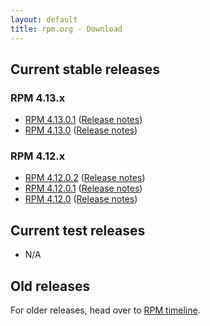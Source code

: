 ```yaml
---
layout: default
title: rpm.org - Download
---
```


## Current stable releases

### RPM 4.13.x

* [RPM 4.13.0.1](http://ftp.rpm.org/releases/rpm-4.13.x/rpm-4.13.0.1.tar.bz2) ([Release notes](wiki/Releases/4.13.0.1.html))
* [RPM 4.13.0](http://ftp.rpm.org/releases/rpm-4.13.x/rpm-4.13.0.tar.bz2) ([Release notes](wiki/Releases/4.13.0.html))

### RPM 4.12.x

* [RPM 4.12.0.2](http://ftp.rpm.org/releases/rpm-4.12.x/rpm-4.12.0.2.tar.bz2) ([Release notes](wiki/Releases/4.12.0.2.html))
* [RPM 4.12.0.1](http://ftp.rpm.org/releases/rpm-4.12.x/rpm-4.12.0.1.tar.bz2) ([Release notes](wiki/Releases/4.12.0.1.html))
* [RPM 4.12.0](http://ftp.rpm.org/releases/rpm-4.12.x/rpm-4.12.0.tar.bz2) ([Release notes](wiki/Releases/4.12.0.html))

## Current test releases

* N/A

## Old releases

For older releases, head over to [RPM timeline](timeline.html).
